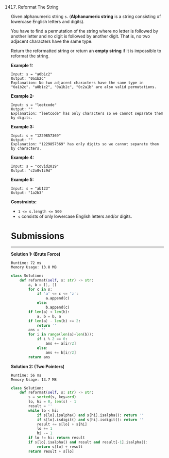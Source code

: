 1417. Reformat The String

Given alphanumeric string `s`. (**Alphanumeric string** is a string consisting of lowercase English letters and digits).

You have to find a permutation of the string where no letter is followed by another letter and no digit is followed by another digit. That is, no two adjacent characters have the same type.

Return the reformatted string or return an **empty string** if it is impossible to reformat the string.

 

**Example 1:**
```
Input: s = "a0b1c2"
Output: "0a1b2c"
Explanation: No two adjacent characters have the same type in "0a1b2c". "a0b1c2", "0a1b2c", "0c2a1b" are also valid permutations.
```

**Example 2:**
```
Input: s = "leetcode"
Output: ""
Explanation: "leetcode" has only characters so we cannot separate them by digits.
```

**Example 3:**
```
Input: s = "1229857369"
Output: ""
Explanation: "1229857369" has only digits so we cannot separate them by characters.
```

**Example 4:**
```
Input: s = "covid2019"
Output: "c2o0v1i9d"
```

**Example 5:**
```
Input: s = "ab123"
Output: "1a2b3"
```

**Constraints:**

* `1 <= s.length <= 500`
* `s` consists of only lowercase English letters and/or digits.

# Submissions
---
**Solution 1: (Brute Force)**
```
Runtime: 72 ms
Memory Usage: 13.8 MB
```
```python
class Solution:
    def reformat(self, s: str) -> str:
        a, b = [], []
        for c in s:
            if 'a' <= c <= 'z':
                a.append(c)
            else:
                b.append(c)
        if len(a) < len(b):
            a, b = b, a
        if len(a) - len(b) >= 2:
            return ''
        ans = ''
        for i in range(len(a)+len(b)):
            if i % 2 == 0:
                ans += a[i//2]
            else:
                ans += b[i//2]
        return ans
```

**Solution 2: (Two Pointers)**
```
Runtime: 56 ms
Memory Usage: 13.7 MB
```
```python
class Solution:
    def reformat(self, s: str) -> str:
        s = sorted(s, key=ord)
        lo, hi = 0, len(s) - 1
        result = ''
        while lo < hi:
            if s[lo].isalpha() and s[hi].isalpha(): return ''
            if s[lo].isdigit() and s[hi].isdigit(): return ''
            result += s[lo] + s[hi]
            lo += 1
            hi -= 1
        if lo != hi: return result
        if s[lo].isalpha() and result and result[-1].isalpha():
            return s[lo] + result
        return result + s[lo]
```